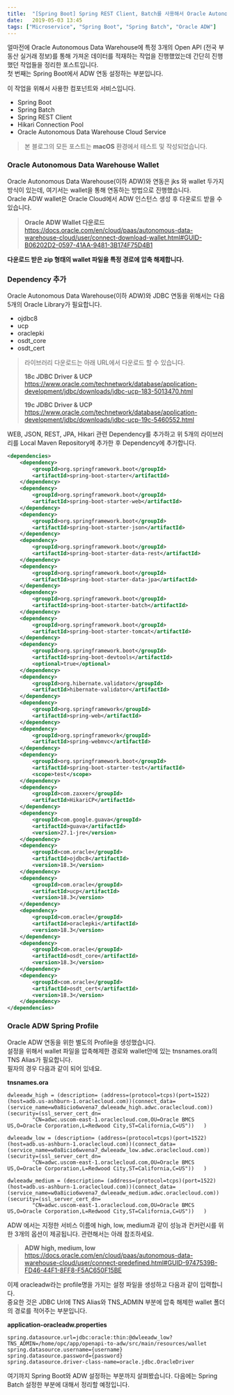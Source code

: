 ```yaml
---
title:  "[Spring Boot] Spring REST Client, Batch를 사용해서 Oracle Autonomous Data Warehouse에 데이터 적재하기 - 1탄"
date:   2019-05-03 13:45
tags: ["Microservice", "Spring Boot", "Spring Batch", "Oracle ADW"]
---
```


얼마전에 Oracle Autonomous Data Warehouse에 특정 3개의 Open API (전국 부동산 실거래 정보)를 통해 가져온 데이터를 적재하는 작업을 진행했었는데 간단히 진행했던 작업들을 정리한 포스트입니다.  
첫 번째는 Spring Boot에서 ADW 연동 설정하는 부분입니다.

이 작업을 위해서 사용한 컴포넌트와 서비스입니다.
* Spring Boot
* Spring Batch
* Spring REST Client
* Hikari Connection Pool
* Oracle Autonomous Data Warehouse Cloud Service

> 본 블로그의 모든 포스트는 **macOS** 환경에서 테스트 및 작성되었습니다.  

### Oracle Autonomous Data Warehouse Wallet 
Oracle Autonomous Data Warehouse(이하 ADW)와 연동은 jks 와 wallet 두가지 방식이 있는데, 여기서는 wallet을 통해 연동하는 방법으로 진행했습니다.  
Oracle ADW wallet은 Oracle Cloud에서 ADW 인스턴스 생성 후 다운로드 받을 수 있습니다.  

> **Oracle ADW Wallet 다운로드**  
> https://docs.oracle.com/en/cloud/paas/autonomous-data-warehouse-cloud/user/connect-download-wallet.html#GUID-B06202D2-0597-41AA-9481-3B174F75D4B1

**다운로드 받은 zip 형태의 wallet 파일을 특정 경로에 압축 해제합니다.**

### Dependency 추가
Oracle Autonomous Data Warehouse(이하 ADW)와 JDBC 연동을 위해서는 다음 5개의 Oracle Library가 필요합니다.  
* ojdbc8
* ucp
* oraclepki
* osdt_core
* osdt_cert

> 라이브러리 다운로드는 아래 URL에서 다운로드 할 수 있습니다.  
> 
> **18c JDBC Driver & UCP**  
> https://www.oracle.com/technetwork/database/application-development/jdbc/downloads/jdbc-ucp-183-5013470.html
>
> **19c JDBC Driver & UCP**  
> https://www.oracle.com/technetwork/database/application-development/jdbc/downloads/jdbc-ucp-19c-5460552.html

WEB, JSON, REST, JPA, Hikari 관련 Dependency를 추가하고 위 5개의 라이브러리를 Local Maven Repository에 추가한 후 Dependency에 추가합니다.
```xml
<dependencies>
    <dependency>
        <groupId>org.springframework.boot</groupId>
        <artifactId>spring-boot-starter</artifactId>
    </dependency>
    <dependency>
        <groupId>org.springframework.boot</groupId>
        <artifactId>spring-boot-starter-web</artifactId>
    </dependency>
    <dependency>
        <groupId>org.springframework.boot</groupId>
        <artifactId>spring-boot-starter-json</artifactId>
    </dependency>
    <dependency>
        <groupId>org.springframework.boot</groupId>
        <artifactId>spring-boot-starter-data-rest</artifactId>
    </dependency>
    <dependency>
        <groupId>org.springframework.boot</groupId>
        <artifactId>spring-boot-starter-data-jpa</artifactId>
    </dependency>
    <dependency>
        <groupId>org.springframework.boot</groupId>
        <artifactId>spring-boot-starter-batch</artifactId>
    </dependency>
    <dependency>
        <groupId>org.springframework.boot</groupId>
        <artifactId>spring-boot-starter-tomcat</artifactId>
    </dependency>
    <dependency>
        <groupId>org.springframework.boot</groupId>
        <artifactId>spring-boot-devtools</artifactId>
        <optional>true</optional>
    </dependency>
    <dependency>
        <groupId>org.hibernate.validator</groupId>
        <artifactId>hibernate-validator</artifactId>
    </dependency>
    <dependency>
        <groupId>org.springframework</groupId>
        <artifactId>spring-web</artifactId>
    </dependency>
    <dependency>
        <groupId>org.springframework</groupId>
        <artifactId>spring-webmvc</artifactId>
    </dependency>
    <dependency>
        <groupId>org.springframework.boot</groupId>
        <artifactId>spring-boot-starter-test</artifactId>
        <scope>test</scope>
    </dependency>
    <dependency>
        <groupId>com.zaxxer</groupId>
        <artifactId>HikariCP</artifactId>
    </dependency>
    <dependency>
        <groupId>com.google.guava</groupId>
        <artifactId>guava</artifactId>
        <version>27.1-jre</version>
    </dependency>
    <dependency>
        <groupId>com.oracle</groupId>
        <artifactId>ojdbc8</artifactId>
        <version>18.3</version>
    </dependency>
    <dependency>
        <groupId>com.oracle</groupId>
        <artifactId>ucp</artifactId>
        <version>18.3</version>
    </dependency>
    <dependency>
        <groupId>com.oracle</groupId>
        <artifactId>oraclepki</artifactId>
        <version>18.3</version>
    </dependency>
    <dependency>
        <groupId>com.oracle</groupId>
        <artifactId>osdt_core</artifactId>
        <version>18.3</version>
    </dependency>
    <dependency>
        <groupId>com.oracle</groupId>
        <artifactId>osdt_cert</artifactId>
        <version>18.3</version>
    </dependency>
</dependencies>
```

### Oracle ADW Spring Profile
Oracle ADW 연동을 위한 별도의 Profile을 생성했습니다.  
설정을 위해서 wallet 파일을 압축해제한 경로와 wallet안에 있는 tnsnames.ora의 TNS Alias가 필요합니다.  
필자의 경우 다음과 같이 되어 있네요.  

**tnsnames.ora**
```
dwleeadw_high = (description= (address=(protocol=tcps)(port=1522)(host=adb.us-ashburn-1.oraclecloud.com))(connect_data=(service_name=w0a8icio6wvena7_dwleeadw_high.adwc.oraclecloud.com))(security=(ssl_server_cert_dn=
        "CN=adwc.uscom-east-1.oraclecloud.com,OU=Oracle BMCS US,O=Oracle Corporation,L=Redwood City,ST=California,C=US"))   )

dwleeadw_low = (description= (address=(protocol=tcps)(port=1522)(host=adb.us-ashburn-1.oraclecloud.com))(connect_data=(service_name=w0a8icio6wvena7_dwleeadw_low.adwc.oraclecloud.com))(security=(ssl_server_cert_dn=
        "CN=adwc.uscom-east-1.oraclecloud.com,OU=Oracle BMCS US,O=Oracle Corporation,L=Redwood City,ST=California,C=US"))   )

dwleeadw_medium = (description= (address=(protocol=tcps)(port=1522)(host=adb.us-ashburn-1.oraclecloud.com))(connect_data=(service_name=w0a8icio6wvena7_dwleeadw_medium.adwc.oraclecloud.com))(security=(ssl_server_cert_dn=
        "CN=adwc.uscom-east-1.oraclecloud.com,OU=Oracle BMCS US,O=Oracle Corporation,L=Redwood City,ST=California,C=US"))   )
```

ADW 에서는 지정한 서비스 이름에 high, low, medium과 같이 성능과 컨커런시를 위한 3개의 옵션이 제공됩니다. 관련해서는 아래 참조하세요.  
> **ADW high, medium, low**  
> https://docs.oracle.com/en/cloud/paas/autonomous-data-warehouse-cloud/user/connect-predefined.html#GUID-9747539B-FD46-44F1-8FF8-F5AC650F15BE



이제 oracleadw라는 profile명을 가지는 설정 파일을 생성하고 다음과 같이 입력합니다.  
중요한 것은 JDBC Url에 TNS Alias와 TNS_ADMIN 부분에 압축 해제한 wallet 폴더의 경로를 적어주는 부분입니다.  

**application-oracleadw.properties**
```properties
spring.datasource.url=jdbc:oracle:thin:@dwleeadw_low?TNS_ADMIN=/home/opc/app/openapi-to-adw/src/main/resources/wallet
spring.datasource.username={username}
spring.datasource.password={password}
spring.datasource.driver-class-name=oracle.jdbc.OracleDriver
```
여기까지 Spring Boot와 ADW 설정하는 부분까지 살펴봤습니다. 다음에는 Spring Batch 설정한 부분에 대해서 정리할 예정입니다.